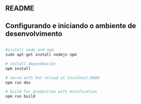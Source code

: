 ## README

## Configurando e iniciando o ambiente de desenvolvimento

``` bash

#install node and npm
sudo apt-get install nodejs npm

# install dependencies
npm install

# serve with hot reload at localhost:8080
npm run dev

# build for production with minification
npm run build

```



